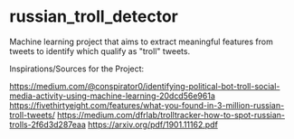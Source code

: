 # russian_troll_detector
Machine learning project that aims to extract meaningful features from tweets to identify which qualify as "troll" tweets.

Inspirations/Sources for the Project:

https://medium.com/@conspirator0/identifying-political-bot-troll-social-media-activity-using-machine-learning-20dcd56e961a
https://fivethirtyeight.com/features/what-you-found-in-3-million-russian-troll-tweets/
https://medium.com/dfrlab/trolltracker-how-to-spot-russian-trolls-2f6d3d287eaa
https://arxiv.org/pdf/1901.11162.pdf
